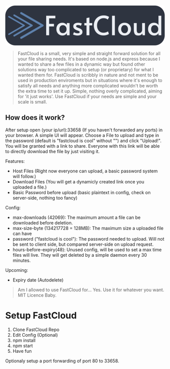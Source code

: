 ![# FastCloud](https://raw.githubusercontent.com/bluewingtitan/fastcloud/master/statics/Banner.png)

> FastCloud is a small, very simple and straight forward solution for all your file sharing needs. It's based on node.js and express because I wanted to share a few files in a dynamic way but found other solutions way too complicated to setup (or proprietary) for what I wanted them for.
> FastCloud is scribbly in nature and not ment to be used in production enviroments but in situations where it's enough to satisfy all needs and anything more complicated wouldn't be worth the extra time to set it up. Simple, nothing overly complicated, aiming for 'it just works'. Use FastCloud if your needs are simple and your scale is small.


## How does it work?
After setup open (your ip/url):33658 (If you haven't forwarded any ports) in your browser.
A simple UI will appear. Choose a File to upload and type in the password (default is "fastcloud is cool" without "") and click "Upload!".
You will be granted with a link to share. Everyone with this link will be able to directly download the file by just visiting it.


Features:

- Host Files (Right now everyone can upload, a basic password system will follow.)
- Download Files (You will get a dynamicly created link once you uploaded a file.)
- Basic Password before upload (basic plaintext in config, check on server-side, nothing too fancy)

Config:

- max-downloads (42069): The maximum amount a file can be downloaded before deletion.
- max-size-byte (134217728 = 128MB): The maximum size a uploaded file can have
- password ("fastcloud is cool"): The password needed to upload. Will not be sent to client side, but compared server-side on upload request.
- hours-before-expiry(48): Unused config, will be used to set a max time files will live. They will get deleted by a simple daemon every 30 minutes.

Upcoming:

- Expiry date (Autodelete)


>Am I allowed to use FastCloud for...
Yes.
Use it for whatever you want.
MIT Licence Baby.




# Setup FastCloud
1. Clone FastCloud Repo
2. Edit Config (Optional)
3. npm install
4. npm start
5. Have fun

Optionaly setup a port forwarding of port 80 to 33658.
